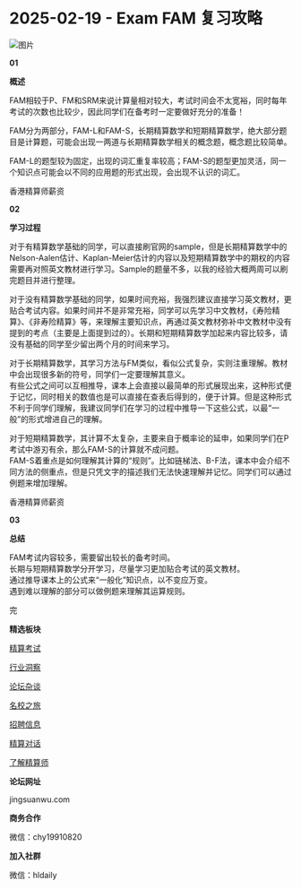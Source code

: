 # 2025-02-19 - Exam FAM 复习攻略

![图片](https://mmbiz.qpic.cn/mmbiz_jpg/PVTr5cqOmdsiaicIRGthO3IhpdkibrFUWVU1xAtP9ZY24c0vAhCVJo55thjfrfia19NvibyVvich2UW9I8vGCty5LxNw/640?wx_fmt=jpeg&tp=webp&wxfrom=5&wx_lazy=1)

**01**

**概述**

FAM相较于P、FM和SRM来说计算量相对较大，考试时间会不太宽裕，同时每年考试的次数也比较少，因此同学们在备考时一定要做好充分的准备！

FAM分为两部分，FAM-L和FAM-S，长期精算数学和短期精算数学，绝大部分题目是计算题，可能会出现一两道与长期精算数学相关的概念题，概念题比较简单。

FAM-L的题型较为固定，出现的词汇重复率较高；FAM-S的题型更加灵活，同一个知识点可能会以不同的应用题的形式出现，会出现不认识的词汇。

香港精算师薪资

**02**

**学习过程**

  
对于有精算数学基础的同学，可以直接刷官网的sample，但是长期精算数学中的Nelson-Aalen估计、Kaplan-Meier估计的内容以及短期精算数学中的期权的内容需要再对照英文教材进行学习。Sample的题量不多，以我的经验大概两周可以刷完题目并进行整理。  
  
对于没有精算数学基础的同学，如果时间充裕，我强烈建议直接学习英文教材，更贴合考试内容。如果时间并不是非常充裕，同学可以先学习中文教材，《寿险精算》、《非寿险精算》等，来理解主要知识点，再通过英文教材弥补中文教材中没有提到的考点（主要是上面提到过的）。长期和短期精算数学加起来内容比较多，请没有基础的同学至少留出两个月的时间来学习。  
  
对于长期精算数学，其学习方法与FM类似，看似公式复杂，实则注重理解。教材中会出现很多新的符号，同学们一定要理解其意义。  
有些公式之间可以互相推导，课本上会直接以最简单的形式展现出来，这种形式便于记忆，同时相关的数值也是可以直接在查表后得到的，便于计算。但是这种形式不利于同学们理解，我建议同学们在学习的过程中推导一下这些公式，以最“一般”的形式增进自己的理解。  
  
对于短期精算数学，其计算不太复杂，主要来自于概率论的延申，如果同学们在P考试中游刃有余，那么FAM-S的计算就不成问题。  
FAM-S着重点是如何理解其计算的“规则”。比如链梯法、B-F法，课本中会介绍不同方法的侧重点，但是只凭文字的描述我们无法快速理解并记忆。同学们可以通过例题来增加理解。

香港精算师薪资

**03**

**总结**

FAM考试内容较多，需要留出较长的备考时间。  
长期与短期精算数学分开学习，尽量学习更加贴合考试的英文教材。  
通过推导课本上的公式来“一般化”知识点，以不变应万变。  
遇到难以理解的部分可以做例题来理解其运算规则。


完

**精选板块**

[精算考试](https://mp.weixin.qq.com/mp/appmsgalbum?__biz=Mzg5NzkwMTMzMA==&action=getalbum&album_id=2804960172988448769#wechat_redirect)

[行业洞察](https://mp.weixin.qq.com/mp/appmsgalbum?__biz=Mzg5NzkwMTMzMA==&action=getalbum&album_id=2804965799378829313#wechat_redirect)

[论坛杂谈](https://mp.weixin.qq.com/mp/appmsgalbum?__biz=Mzg5NzkwMTMzMA==&action=getalbum&album_id=2804979947286315009#wechat_redirect)

[名校之旅](https://mp.weixin.qq.com/mp/appmsgalbum?__biz=Mzg5NzkwMTMzMA==&action=getalbum&album_id=2804975288236654595#wechat_redirect)

[招聘信息](https://mp.weixin.qq.com/mp/appmsgalbum?__biz=Mzg5NzkwMTMzMA==&action=getalbum&album_id=2809916434738069507#wechat_redirect)

[精算对话](https://mp.weixin.qq.com/mp/appmsgalbum?__biz=Mzg5NzkwMTMzMA==&action=getalbum&album_id=3028246288796221446#wechat_redirect)

[了解精算师](https://mp.weixin.qq.com/mp/appmsgalbum?__biz=Mzg5NzkwMTMzMA==&action=getalbum&album_id=2804971247444180995#wechat_redirect)

**论坛网址**

jingsuanwu.com

**商务合作**

微信：chy19910820

**加入社群**

微信：hldaily